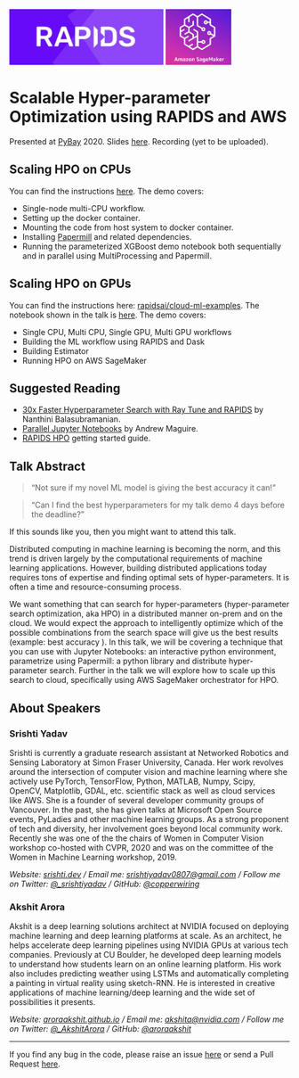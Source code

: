 <div style='display: inline-block'>
    <img src="assets/imgs/rapids_logo.png" height=100px>
    <img src="assets/imgs/sagemaker_logo.jpeg" height=100px>
</div>

# Scalable Hyper-parameter Optimization using RAPIDS and AWS

Presented at [PyBay](http://pybay.com/) 2020. Slides [here](https://docs.google.com/presentation/d/1N0vsV6vaA16jlpyZaV3yLSE1FZ02eGu3vPH5WBlE4I4/edit?usp=sharing). Recording (yet to be uploaded).

## Scaling HPO on CPUs
You can find the instructions [here](https://github.com/copperwiring/scalable-hpo-pybay/blob/master/papermill_demo/README.md). The demo covers:

* Single-node multi-CPU workflow.
* Setting up the docker container.
* Mounting the code from host system to docker container.
* Installing [Papermill](https://papermill.readthedocs.io/en/latest/) and related dependencies.
* Running the parameterized XGBoost demo notebook both sequentially and in parallel using MultiProcessing and Papermill.

## Scaling HPO on GPUs
You can find the instructions here: [rapidsai/cloud-ml-examples](https://github.com/rapidsai/cloud-ml-examples/). The notebook shown in the talk is [here](https://github.com/rapidsai/cloud-ml-examples/blob/master/aws/rapids_sagemaker_hpo.ipynb). The demo covers:

* Single CPU, Multi CPU, Single GPU, Multi GPU workflows
* Building the ML workflow using RAPIDS and Dask
* Building Estimator
* Running HPO on AWS SageMaker

## Suggested Reading
* [30x Faster Hyperparameter Search with Ray Tune and RAPIDS](https://medium.com/rapids-ai/30x-faster-hyperparameter-search-with-raytune-and-rapids-403013fbefc5) by Nanthini Balasubramanian.
* [Parallel Jupyter Notebooks](https://andrewm4894.com/2019/04/27/parallel-jupyter-notebooks/) by Andrew Maguire.
* [RAPIDS HPO](https://rapids.ai/hpo.html) getting started guide.

## Talk Abstract
> “Not sure if my novel ML model is giving the best accuracy it can!”

> “Can I find the best hyperparameters for my talk demo 4 days before the deadline?”

If this sounds like you, then you might want to attend this talk.

Distributed computing in machine learning is becoming the norm, and this trend is driven largely by the computational requirements of machine learning applications. However, building distributed applications today requires tons of expertise and finding optimal sets of hyper-parameters. It is often a time and resource-consuming process.

We want something that can search for hyper-parameters (hyper-parameter search optimization, aka HPO) in a distributed manner on-prem and on the cloud. We would expect the approach to intelligently optimize which of the possible combinations from the search space will give us the best results (example: best accuracy ). In this talk, we will be covering a technique that you can use with Jupyter Notebooks: an interactive python environment, parametrize using Papermill: a python library and distribute hyper-parameter search. Further in the talk we will explore how to scale up this search to cloud, specifically using AWS SageMaker orchestrator for HPO.

## About Speakers

### **Srishti Yadav**

Srishti is currently a graduate research assistant at Networked Robotics and Sensing Laboratory at Simon Fraser University, Canada. Her work revolves around the intersection of computer vision and machine learning where she actively use PyTorch, TensorFlow, Python, MATLAB, Numpy, Scipy, OpenCV, Matplotlib, GDAL, etc. scientific stack as well as cloud services like AWS. She is a founder of several developer community groups of Vancouver. In the past, she has given talks at Microsoft Open Source events, PyLadies and other machine learning groups. As a strong proponent of tech and diversity, her involvement goes beyond local community work. Recently she was one of the the chairs of Women in Computer Vision workshop co-hosted with CVPR, 2020 and was on the committee of the Women in Machine Learning workshop, 2019. 

<i>Website: [srishti.dev](https://srishti.dev/) / Email me: [srishtiyadav0807@gmail.com](mailto:srishtiyadav0807+pybay@gmail.com) / Follow me on Twitter: [@_srishtiyadav](https://twitter.com/_srishtiyadav) / GitHub: [@copperwiring](https://github.com/copperwiring)</i>

### **Akshit Arora**

Akshit is a deep learning solutions architect at NVIDIA focused on deploying machine learning and deep learning platforms at scale. As an architect, he helps accelerate deep learning pipelines using NVIDIA GPUs at various tech companies. Previously at CU Boulder, he developed deep learning models to understand how students learn on an online learning platform. His work also includes predicting weather using LSTMs and automatically completing a painting in virtual reality using sketch-RNN. He is interested in creative applications of machine learning/deep learning and the wide set of possibilities it presents. 

<i>Website: [aroraakshit.github.io](http://aroraakshit.github.io/) / Email me: [akshita@nvidia.com](mailto:akshita@nvidia.com) / Follow me on Twitter: [@_AkshitArora](https://twitter.com/_AkshitArora) / GitHub: [@aroraakshit](https://github.com/aroraakshit) </i>

---

If you find any bug in the code, please raise an issue [here](https://github.com/copperwiring/scalable-hpo-pybay/issues) or send a Pull Request [here](https://github.com/copperwiring/scalable-hpo-pybay/pulls).